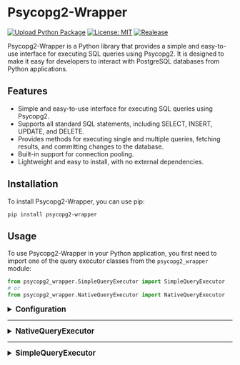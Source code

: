 # Psycopg2-Wrapper
[![Upload Python Package](https://github.com/zestones/psycopg2-wrapper/actions/workflows/PyPi-deploy.yml/badge.svg)](https://github.com/zestones/psycopg2-wrapper/actions/workflows/PyPi-deploy.yml)
[![License: MIT](https://img.shields.io/badge/License-MIT-yellow.svg)](https://opensource.org/licenses/MIT)
[![Realease](https://img.shields.io/github/v/release/zestones/psycopg2-wrapper)](https://img.shields.io/github/v/release/zestones/psycopg2-wrapper)

Psycopg2-Wrapper is a Python library that provides a simple and easy-to-use interface for executing SQL queries using Psycopg2. It is designed to make it easy for developers to interact with PostgreSQL databases from Python applications.


## Features

- Simple and easy-to-use interface for executing SQL queries using Psycopg2.
- Supports all standard SQL statements, including SELECT, INSERT, UPDATE, and DELETE.
- Provides methods for executing single and multiple queries, fetching results, and committing changes to the database.
- Built-in support for connection pooling.
- Lightweight and easy to install, with no external dependencies.

## Installation

To install Psycopg2-Wrapper, you can use pip:

```
pip install psycopg2-wrapper
```

## Usage

To use Psycopg2-Wrapper in your Python application, you first need to import one of the query executor classes from the `psycopg2_wrapper` module:

```python
from psycopg2_wrapper.SimpleQueryExecutor import SimpleQueryExecutor
# or
from psycopg2_wrapper.NativeQueryExecutor import NativeQueryExecutor
```
<details>
<summary style="font-weight: bold; font-size: 1.2em;">Configuration</summary>

Before you can execute SQL queries using Psycopg2-Wrapper, you need to configure the connection to the PostgreSQL server. You can do this by creating a configuration dictionary with the following fields:

```python
config = {
    "host": "localhost",
    "port": "5432", # if not specified, default port 5432 will be used
    "database": "mydatabase",
    "user": "myusername",
    "password": "mypassword"
}
```

- `host`: The hostname of the PostgreSQL server.
- `port`: The port number of the PostgreSQL server.
- `database`: The name of the PostgreSQL database to connect to.
- `user`: The username to use for authentication.
- `password`: The password to use for authentication.

Check out the [Psycopg2 documentation](https://www.psycopg.org/docs/module.html) for more information about the configuration options.
</details>

---

<details>
<summary style="font-weight: bold; font-size: 1.2em;"> NativeQueryExecutor </summary>

The `NativeQueryExecutor` class allows you to execute native SQL queries using Psycopg2. You can create an instance of the class and use its `execute_query` method to execute SQL queries:

```python
# create a NativeQueryExecutor instance
query_executor = NativeQueryExecutor(config)
```	

The `NativeQueryExecutor` class takes a configuration dictionary as described [here](#configuration).

This class implements the following methods for executing SQL queries:

Query to read data from the database:
```python
def execute_and_fetchone(self, sql: str, params: tuple = None) -> tuple:
def execute_and_fetchmany(self, sql: str, params: tuple = None, size: int = 2) -> list:
def execute_and_fetchall(self, sql: str, params: tuple = None) -> list:
```

And query to write/modify data to the database:

```python
def execute_and_commit(self, sql: str, params: tuple = None) -> None:
def execute_many_and_commit(self, sql: str, params: list) -> None:
```

<details>
<summary style="font-weight: bold; font-size: 1em;">Read data from the database</summary>

### Execute and fetchone

```python
# the sql query
query_data_query = "SELECT * FROM example_table WHERE id = %s"
# the parameters of the query
param = (1,)
# execute the query and fetch the results
result = query_executor.execute_and_fetchone(query_data_query, param)
```
The `execute_and_fetchone` method takes two parameters: the **SQL query** to execute, and **an optional tuple of parameters** to pass to the query.
The method returns a tuple containing the results of the query.

### Execute and fetchmany
```python
# the sql query
query_data_query = "SELECT * FROM example_table WHERE id = %s"
# the parameters of the query
param = (1,)
# execute the query and fetch the results
result = query_executor.execute_and_fetchmany(query_data_query, param, 4)
```
The `execute_and_fetchmany` method takes three parameters: the **SQL query** to execute, **an optional tuple of parameters** to pass to the query, and **an optional size** parameter that specifies the maximum number of rows to fetch.


### Execute and fetchall
```python
# the sql query
query_data_query = "SELECT * FROM example_table WHERE id = %s"
# the parameters of the query
param = (1,)
# execute the query and fetch the results
result = query_executor.execute_and_fetchall(query_data_query)
```
The `execute_and_fetchall` method takes two parameters: the **SQL query** to execute, and **an optional tuple of parameters** to pass to the query.

---

</details>



<details>
<summary style="font-weight: bold; font-size: 1em;">Write/modify data to the database</summary>

### Execute and commit
````python
# the sql query
query_data_query = "INSERT INTO example_table (id, name) VALUES (%s, %s)"
# the parameters of the query
param = (1, 'John')
# execute the query and commit the changes
query_executor.execute_and_commit(query_data_query, param)
````
The `execute_and_commit` method takes two parameters: the **SQL query** to execute, and **an optional tuple of parameters** to pass to the query.

### Execute many and commit
````python
# the sql query
query_data_query = "INSERT INTO example_table (id, name) VALUES (%s, %s)"
# the parameters of the query
params = [(1, 'John'), (2, 'Jane'), (3, 'Jack')]
# execute the query and commit the changes
query_executor.execute_many_and_commit(query_data_query, params)
````
The `execute_many_and_commit` method takes two parameters: the **SQL query** to execute, and **a list of tuples of parameters** to pass to the query.

Check out the [NativeQueryExecutor example](./examples/example_native_query_executor.py) for more examples of how to use the `NativeQueryExecutor` class.
</details>
</details>

---

<details>
<summary style="font-weight: bold; font-size: 1.2em;">SimpleQueryExecutor</summary>

The `SimpleQueryExecutor` class extends the `NativeQueryExecutor` class and provides methods for executing simple SQL queries. Here are some usage examples:

First we start by instantiating the `SimpleQueryExecutor` class:
```python
# Define database configuration
config = {
    'host': 'localhost',
    'port': 5432,
    'database': 'my_database',
    'user': 'my_user',
    'password': 'my_password'
}
# Create an instance of SimpleQueryExecutor
query_executor = SimpleQueryExecutor(config)
```

The `SimpleQueryExecutor` class takes a configuration dictionary as described [here](#configuration).

### Creating a table
```python

# Define the columns for the new table
columns = {
    'id': 'SERIAL PRIMARY KEY',
    'name': 'VARCHAR(255)',
    'age': 'INTEGER'
}

# Create the new table
query_executor.create_table('my_table', columns)
```

The `create_table` method takes two parameters: the name of the table to create, and a dictionary of column names and their data types.

### Selecting data from a table

```python
# Select all columns from the 'my_table' table
results = query_executor.select_data('my_table')
print(results)

# Select only the 'name' and 'age' columns from the 'my_table' table
results = query_executor.select_data('my_table', columns=['name', 'age'])
print(results)

# Select only the 'name' column from the 'my_table' table where age is greater than or equal to 18
results = query_executor.select_data('my_table', columns=['name'], where='age >= 18')
print(results)
```
The `select_data` method takes three parameters: the **name of the table** to select data from, a **list of column names to select**, and **an optional `where_clause` parameter** to filter the results.


### Inserting data into a table

```python
# Define the data to insert
data = {
    'name': 'John',
    'age': 25
}

# Insert the data into the 'my_table' table
query_executor.insert_data('my_table', data)
```
The `insert_data` method takes two parameters: **the name of the table** to insert data into, and **a dictionary of column names and their corresponding values**.


### Dropping a table

```python
# Drop the 'my_table' table
query_executor.drop_table('my_table')
```
The `drop_table` method takes one parameter: **the name of the table** to drop.

For more examples of how to use the `SimpleQueryExecutor` class, check out the [SimpleQueryExecutor example](./examples/example_simple_query_executor.py).
</details>